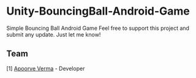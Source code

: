 # Unity-BouncingBall-Android-Game
Simple Bouncing Ball Android Game
Feel free to support this project and submit any update. Just let me know!

Team
----------
[1] <a href="http://apoorveverma.com">Apoorve Verma</a> - Developer
